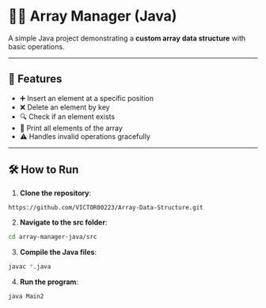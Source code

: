 # 👨‍💻 Array Manager (Java)

A simple Java project demonstrating a **custom array data structure** with basic operations.

---

## 🚀 Features

- ➕ Insert an element at a specific position  
- ❌ Delete an element by key  
- 🔍 Check if an element exists  
- 📄 Print all elements of the array  
- ⚠️ Handles invalid operations gracefully

---

## 🛠️ How to Run

1. **Clone the repository**:

```bash
https://github.com/VICTOR00223/Array-Data-Structure.git

```
2. **Navigate to the src folder**:
   
```bash
cd array-manager-java/src
```
3. **Compile the Java files**:
   
```bash
javac *.java
```
4. **Run the program**:
   
```bash
java Main2
```
